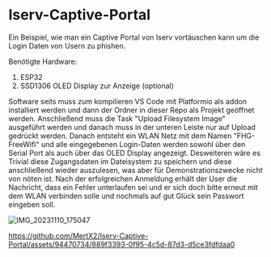 # Iserv-Captive-Portal

Ein Beispiel, wie man ein Captive Portal von Iserv vortäuschen kann um die Login Daten von Usern zu phishen.

Benötigte Hardware:
1. ESP32
2. SSD1306 OLED Display zur Anzeige (optional)

Software seits muss zum kompilieren VS Code mit Platformio als addon installiert werden und dann der Ordner in dieser Repo als Projekt geöffnet werden. Anschließend muss die Task "Upload Filesystem Image" ausgeführt werden und danach muss in der unteren Leiste nur auf Upload gedrückt werden. Danach entsteht ein WLAN Netz mit dem Namen "FHG-FreeWifi" und alle eingegebenen Login-Daten werden sowohl über den Serial Port als auch über das OLED Display angezeigt. Desweiteren wäre es Trivial diese Zugangsdaten im Dateisystem zu speichern und diese anschließend wieder auszulesen, was aber für Demonstrationszwecke nicht von nöten ist. Nach der erfolgreichen Anmeldung erhält der User die Nachricht, dass ein Fehler unterlaufen sei und er sich doch bitte erneut mit dem WLAN verbinden solle und nochmals auf gut Glück sein Passwort eingeben soll.



![IMG_20231110_175047](https://github.com/MertX2/Iserv-Captive-Portal/assets/94470734/8a45bf9e-5d44-402d-94eb-c7562a7d44d4)


https://github.com/MertX2/Iserv-Captive-Portal/assets/94470734/889f3393-0f95-4c5d-87d3-d5ce3fdfdaa0


